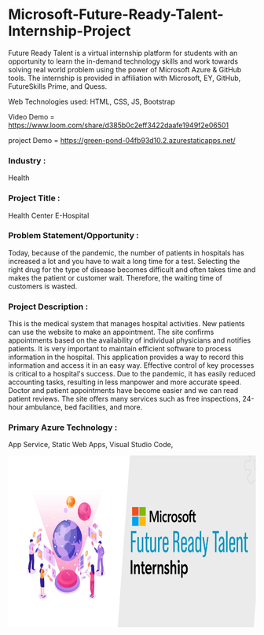 # Microsoft-Future-Ready-Talent-Internship-Project

Future Ready Talent is a virtual internship platform for students with an opportunity to learn the in-demand technology skills and work towards solving real world problem using the power of Microsoft Azure & GitHub tools. The internship is provided in affiliation with Microsoft, EY, GitHub, FutureSkills Prime, and Quess.

Web Technologies used: HTML, CSS, JS, Bootstrap

 Video Demo = https://www.loom.com/share/d385b0c2eff3422daafe1949f2e06501
 
project Demo = https://green-pond-04fb93d10.2.azurestaticapps.net/

### Industry :  
Health

### Project Title :
Health Center E-Hospital

### Problem Statement/Opportunity :
Today, because of the pandemic, the number of patients in hospitals has increased a lot and you have to wait a long time for a test. Selecting the right drug for the type of disease becomes difficult and often takes time and makes the patient or customer wait. Therefore, the waiting time of customers is wasted.

### Project Description :
This is the medical system that manages hospital activities. New patients can use the website to make an appointment. The site confirms appointments based on the availability of individual physicians and notifies patients. It is very important to maintain efficient software to process information in the hospital. This application provides a way to record this information and access it in an easy way. Effective control of key processes is critical to a hospital's success. Due to the pandemic, it has easily reduced accounting tasks, resulting in less manpower and more accurate speed. Doctor and patient appointments have become easier and we can read patient reviews. The site offers many services such as free inspections, 24-hour ambulance, bed facilities, and more.


### Primary Azure Technology :
App Service, Static Web Apps, Visual Studio Code,

<img src="https://github.com/pranita28Dane/Microsoft-Future-Ready-Talent-Internship-Project/blob/master/FRT.jpeg" width="700" height= "350">
